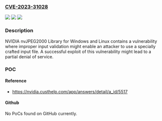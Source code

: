 ### [CVE-2023-31028](https://cve.mitre.org/cgi-bin/cvename.cgi?name=CVE-2023-31028)
![](https://img.shields.io/static/v1?label=Product&message=nvJPEG2000%20Library&color=blue)
![](https://img.shields.io/static/v1?label=Version&message=%3D%20All%20versions%20prior%20to%20nvJPEG2000%20v0.7.x%20&color=brighgreen)
![](https://img.shields.io/static/v1?label=Vulnerability&message=CWE-20%20Improper%20Input%20Validation&color=brighgreen)

### Description

NVIDIA nvJPEG2000 Library for Windows and Linux contains a vulnerability where improper input validation might enable an attacker to use a specially crafted input file. A successful exploit of this vulnerability might lead to a partial denial of service.

### POC

#### Reference
- https://nvidia.custhelp.com/app/answers/detail/a_id/5517

#### Github
No PoCs found on GitHub currently.

